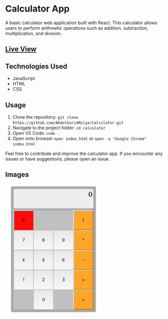 # Calculator App

A basic calculator web application built with React. This calculator allows users to perform arithmetic operations such as addition, subtraction, multiplication, and division.

## [Live View](https://abdulkarimmziya.github.io/Calculator/)


## Technologies Used
- JavaScript
- HTML
- CSS

## Usage

1. Clone the repository: `git clone https://github.com/AbdulkarimMziya/Calculator.git`
2. Navigate to the project folder: `cd calculator`
3. Open VS Code: `code .`
4. Open onto browser `open index.html` or `open -a "Google Chrome" index.html`

Feel free to contribute and improve the calculator app. If you encounter any issues or have suggestions, please open an issue.


## Images
<img src="./img/calc_img.png" alt="Your Image" width="300px"/>

